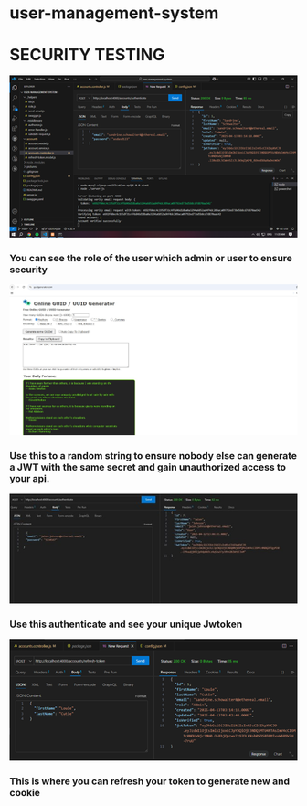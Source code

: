 # user-management-system

# SECURITY TESTING
![image](https://github.com/Johnlouiee/user-management-system/blob/9d943df71a38acdf83c00e5c002f14ff9671dc18/frontend/picture2/authenticate%20security.png)
### You can see the role of the user which admin or user to ensure  security
![image](https://github.com/Johnlouiee/user-management-system/blob/9d943df71a38acdf83c00e5c002f14ff9671dc18/frontend/picture2/guide.jpg)
### Use this to a random string to ensure nobody else can generate a JWT with the same secret and gain unauthorized access to your api.
![image](https://github.com/Johnlouiee/user-management-system/blob/9d943df71a38acdf83c00e5c002f14ff9671dc18/frontend/picture2/authenticate%20using%20jwttoken%20unique.jpg)
### Use this authenticate and see your unique Jwtoken
![image](https://github.com/Johnlouiee/user-management-system/blob/ba08d21386fa0e58c0fca6a5cfa76ed3ee28e7b4/frontend/picture2/refresh-token%20to%20get%20unique%20token%20and%20cookie.png)
### This is where you can refresh your token to generate new and cookie



